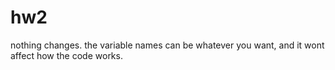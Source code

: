 # hw2
nothing changes. the variable names can be whatever you want, and it wont affect how the code works.
